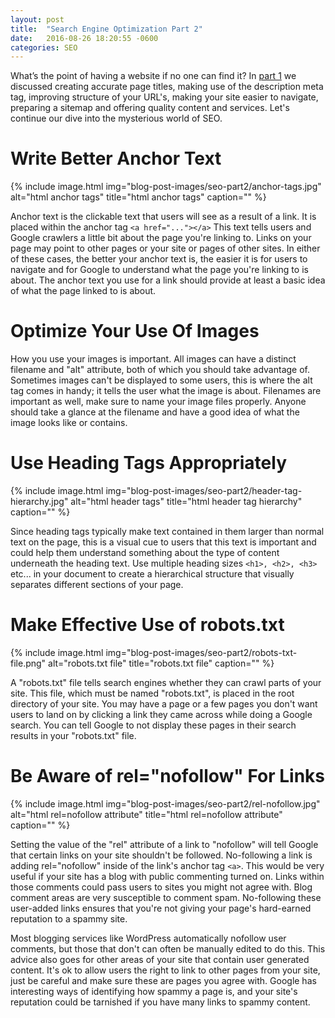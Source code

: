 ```yaml
---
layout: post
title:  "Search Engine Optimization Part 2"
date:   2016-08-26 18:20:55 -0600
categories: SEO
---
```


What’s the point of having a website if no one can find it? In [part 1](http://www.alkami.io/seo-part1) we discussed creating accurate page titles, making use of the description meta tag, improving structure of your URL's, making your site easier to navigate, preparing a sitemap and offering quality content and services. Let's continue our dive into the mysterious world of SEO.

# Write Better Anchor <a> Text

{% include image.html
  img="blog-post-images/seo-part2/anchor-tags.jpg"
  alt="html anchor tags"
  title="html anchor tags"
  caption=""
%}

Anchor text is the clickable text that users will see as a result of a link. It is placed within the anchor tag `<a href="..."></a>` This text tells users and Google crawlers a little bit about the page you're linking to. Links on your page may point to other pages or your site or pages of other sites. In either of these cases, the better your anchor text is, the easier it is for users to navigate and for Google to understand what the page you're linking to is about. The anchor text you use for a link should provide at least a basic idea of what the page linked to is about.


# Optimize Your Use Of Images

How you use your images is important. All images can have a distinct filename and "alt" attribute, both of which you should take advantage of. Sometimes images can't be displayed to some users, this is where the alt tag comes in handy; it tells the user what the image is about. Filenames are important as well, make sure to name your image files properly. Anyone should take a glance at the filename and have a good idea of what the image looks like or contains.

# Use Heading Tags Appropriately

{% include image.html
  img="blog-post-images/seo-part2/header-tag-hierarchy.jpg"
  alt="html header tags"
  title="html header tag hierarchy"
  caption=""
%}

Since heading tags typically make text contained in them larger than normal text on the page, this is a visual cue to users that this text is important and could help them understand something about the type of content underneath the heading text. Use multiple heading sizes `<h1>, <h2>, <h3>` etc... in your document to create a hierarchical structure that visually separates different sections of your page.

# Make Effective Use of robots.txt

{% include image.html
  img="blog-post-images/seo-part2/robots-txt-file.png"
  alt="robots.txt file"
  title="robots.txt file"
  caption=""
%}

A "robots.txt" file tells search engines whether they can crawl parts of your site. This file, which must be named "robots.txt", is placed in the root directory of your site. You may have a page or a few pages you don't want users to land on by clicking a link they came across while doing a Google search. You can tell Google to not display these pages in their search results in your "robots.txt" file.

# Be Aware of rel="nofollow" For Links

{% include image.html
  img="blog-post-images/seo-part2/rel-nofollow.jpg"
  alt="html rel=nofollow attribute"
  title="html rel=nofollow attribute"
  caption=""
%}

Setting the value of the "rel" attribute of a link to "nofollow" will tell Google that certain links on your site shouldn't be followed. No-following a link is adding rel="nofollow" inside of the link's anchor tag `<a>`. This would be very useful if your site has a blog with public commenting turned on. Links within those comments could pass users to sites you might not agree with. Blog comment areas are very susceptible to comment spam. No-following these user-added links ensures that you're not giving your page's hard-earned reputation to a spammy site.

Most blogging services like WordPress automatically nofollow user comments, but those that don't can often be manually edited to do this. This advice also goes for other areas of your site that contain user generated content. It's ok to allow users the right to link to other pages from your site, just be careful and make sure these are pages you agree with. Google has interesting ways of identifying how spammy a page is, and your site's reputation could be tarnished if you have many links to spammy content.
